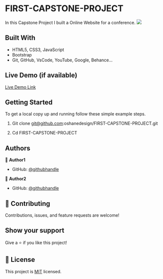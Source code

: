 # FIRST-CAPSTONE-PROJECT
In this Capstone Project I built a Online Website for a conference. 
![](https://img.shields.io/badge/Microverse-blueviolet)

## Built With

- HTML5, CSS3, JavaScript
- Bootstrap
- Git, GitHub, VsCode, YouTube, Google, Behance...

## Live Demo (if available)

[Live Demo Link](https://oshanedesign.github.io/FIRST-CAPSTONE-PROJECT/)


## Getting Started

To get a local copy up and running follow these simple example steps.

1. Git clone git@github.com:oshanedesign/FIRST-CAPSTONE-PROJECT.git

2. Cd FIRST-CAPSTONE-PROJECT


## Authors

👤 **Author1**

- GitHub: [@githubhandle](https://github.com/oshanedesign)

👤 **Author2**

- GitHub: [@githubhandle](pending)

## 🤝 Contributing

Contributions, issues, and feature requests are welcome!


## Show your support

Give a ⭐️ if you like this project!


## 📝 License

This project is [MIT](./MIT.md) licensed.
